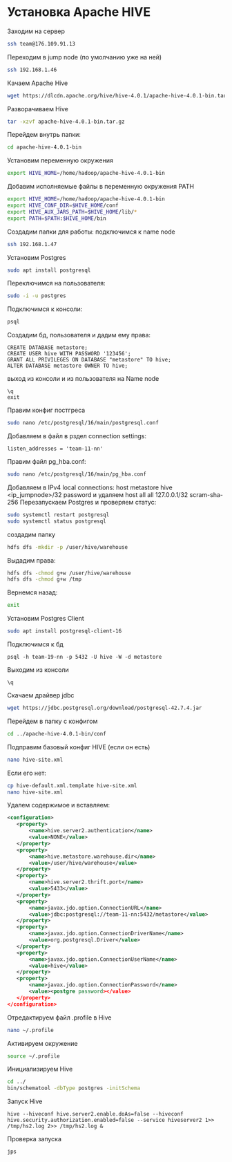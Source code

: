 # Установка Apache HIVE

Заходим на сервер
``` bash
ssh team@176.109.91.13
```
Переходим в jump node (по умолчанию уже на ней)
``` bash
ssh 192.168.1.46
```
Качаем Apache Hive
``` bash
wget https://dlcdn.apache.org/hive/hive-4.0.1/apache-hive-4.0.1-bin.tar.gz
```
Разворачиваем Hive
``` bash
tar -xzvf apache-hive-4.0.1-bin.tar.gz 
```
Перейдем внутрь папки:
``` bash
cd apache-hive-4.0.1-bin
```
Установим переменную окружения
``` bash
export HIVE_HOME=/home/hadoop/apache-hive-4.0.1-bin 
```
Добавим исполняемые файлы в переменную окружения PATH
``` bash
export HIVE_HOME=/home/hadoop/apache-hive-4.0.1-bin
export HIVE_CONF_DIR=$HIVE_HOME/conf
export HIVE_AUX_JARS_PATH=$HIVE_HOME/lib/*
export PATH=$PATH:$HIVE_HOME/bin
```
Создадим папки для работы:
подключимся к name node
``` bash
ssh 192.168.1.47
```
Установим Postgres
``` bash
sudo apt install postgresql
```
Переключимся на пользователя:
``` bash
sudo -i -u postgres
```
Подключимся к консоли:
``` bash
psql
```
Создадим бд, пользователя и дадим ему права:
```
CREATE DATABASE metastore;
CREATE USER hive WITH PASSWORD '123456';
GRANT ALL PRIVILEGES ON DATABASE "metastore" TO hive;
ALTER DATABASE metastore OWNER TO hive;
```
выход из консоли и из пользователя на Name node
```
\q
exit
```
Правим конфиг постгреса
``` bash
sudo nano /etc/postgresql/16/main/postgresql.conf
```
Добавляем в файл в рздел connection settings:
```
listen_addresses = 'team-11-nn'
```
Правим файл pg_hba.conf:
``` bash
sudo nano /etc/postgresql/16/main/pg_hba.conf
```
Добавляем в IPv4 local connections:
host    metastore       hive            <ip_jumpnode>/32         password
и удаляем
host    all             all             127.0.0.1/32            scram-sha-256
Перезапускаем Postgres и проверяем статус:
``` bash
sudo systemctl restart postgresql
sudo systemctl status postgresql
```

создадим папку
``` bash
hdfs dfs -mkdir -p /user/hive/warehouse
```
Выдадим права:
``` bash
hdfs dfs -chmod g+w /user/hive/warehouse
hdfs dfs -chmod g+w /tmp
```
Вернемся назад:
``` bash
exit
```
Установим Postgres Client
``` bash
sudo apt install postgresql-client-16
```
Подключимся к бд
```
psql -h team-19-nn -p 5432 -U hive -W -d metastore
```
Выходим из консоли
```
\q
```
Скачаем драйвер jdbc
``` bash
wget https://jdbc.postgresql.org/download/postgresql-42.7.4.jar
```
Перейдем в папку с конфигом
``` bash
cd ../apache-hive-4.0.1-bin/conf
```
Подправим базовый конфиг HIVE (если он есть)
``` bash
nano hive-site.xml
```
Если его нет:
``` bash
cp hive-default.xml.template hive-site.xml
nano hive-site.xml
```
Удалем содержимое и вставляем:
``` xml
<configuration>
   <property>
       <name>hive.server2.authentication</name>
       <value>NONE</value>
   </property>
   <property>
       <name>hive.metastore.warehouse.dir</name>
       <value>/user/hive/warehouse</value>
   </property>
   <property>
       <name>hive.server2.thrift.port</name>
       <value>5433</value>
   </property>
   <property>
       <name>javax.jdo.option.ConnectionURL</name>
       <value>jdbc:postgresql://team-11-nn:5432/metastore</value>
   </property>
   <property>
       <name>javax.jdo.option.ConnectionDriverName</name>
       <value>org.postgresql.Driver</value>
   </property>
   <property>
       <name>javax.jdo.option.ConnectionUserName</name>
       <value>hive</value>
   </property>
   <property>
       <name>javax.jdo.option.ConnectionPassword</name>
       <value><postgre password></value>
   </property>
</configuration>
```
Отредактируем файл .profile в Hive
``` bash
nano ~/.profile
```
Активируем окружение
``` bash
source ~/.profile
```
Инициализируем Hive
``` bash
cd ../
bin/schematool -dbType postgres -initSchema
```
Запуск Hive
```
hive --hiveconf hive.server2.enable.doAs=false --hiveconf hive.security.authorization.enabled=false --service hiveserver2 1>> /tmp/hs2.log 2>> /tmp/hs2.log &
```
Проверка запуска
```
jps
```
